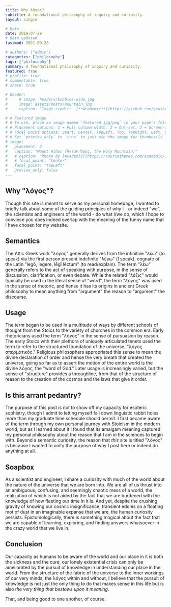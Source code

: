 ```yaml
---
title: Why λόγος?
subtitle: A foundational philosophy of inquiry and curiosity.
layout: single

# Date
date: 2019-07-29
# Date updated
lastmod: 2021-09-28

# authors: ["admin"]
categories: ["philosophy"]
tags: ["philosophy"]
summary: A foundational philosophy of inquiry and curiosity.
featured: true
# profile: true
# commentable: true
# share: true

# header:
#     # image: headers/bubbles-wide.jpg
#     image: assets/posts/mountain.jpg
#     caption: "Image credit:  [**Academic**](https://github.com/gcushen/hugo-academic/)"

# # Featured image
# # To use, place an image named `featured.jpg/png` in your page's folder.
# # Placement options: 1 = Full column width, 2 = Out-set, 3 = Screen-width
# # Focal point options: Smart, Center, TopLeft, Top, TopRight, Left, Right, BottomLeft, Bottom, BottomRight
# # Set `preview_only` to `true` to just use the image for thumbnails.
# image:
#   placement: 2
#   caption: "Mount Athos (Ἅγιον Ὄρος, the Holy Mountain)"
#   # caption: "Photo by [Academic](https://sourcethemes.com/academic/)"
#   # focal_point: "Center"
#   focal_point: "TopLeft"
#   preview_only: false
---
```


## Why "λόγος"?

Though this site is meant to serve as my personal homepage, I wanted to briefly talk about some of the guiding principles of why I - or indeed "we", the scientists and engineers of the world - do what I/we do, which I hope to convince you does indeed overlap with the meaning of the funny name that I have chosen for my website.

## Semantics

The Attic Greek work "λόγος" generally derives from the infinitive "λέω" (to speak) via the first person present indefinite "λέγω" (I speak), cognate of the Latin "legō, legere, lēgī lēctum" (to read/explain).
The term "λέω" generally refers to the act of speaking with purpose, in the sense of discussion, clarification, or even debate.
While the related "λέξις" would typically be used in the literal sense of "word", the term "λόγος" was used in the sense of rhetoric, and hense it has its origins in ancient Greek philosophy to mean anything from "argument" the reason to "argument" the discourse.

## Usage

The term began to be used in a multitude of ways by different schools of thought from the Stoics to the variety of churches in the common era.
Early rhetoricians used the term "λόγος" in the sense of pursuasion by reason.
The early Stoics with their plethora of uniquely articulated tenets used the term to refer to the structured foundation of the universe, "λόγος σπερματικός."
Religious philosophers appropriated this sense to mean the divine declaration of order and hense the very breath that created the universe, going so far as to assert the motion of the entire world is the divine λόγος, the "word of God."
Later usage is increasingly varied, but the sense of "structure" provides a throughline, from that of the structure of reason to the creation of the cosmos and the laws that give it order.

## Is this arrant pedantry?

The purpose of this post is not to show off my capacity for esoteric sophistry, though I admit to letting myself fall down linguistic rabbit holes more than my graduate time schedule should permit.
I first became aware of the term through my own personal journey with Stoicism in the modern world, but as I learned about it I found that its amalgam meaning captured my personal philosophy about the reason that I am in the sciences to begin with.
Beyond a semantic curiosity, the reason that *this* site is titled "λόγος" is because I wanted to unify the purpose of why I post here or indeed do anything at all.

## Soapbox

As a scientist and engineer, I share a curiosity with much of the world about the nature of the universe that we are born into.
We are all of us thrust into an ambiguous, confusing, and seemingly chaotic mess of a world, the realization of which is not aided by the fact that we are burdened with the knowledge of how fleeting our time in it is.
And yet, despite the crushing gravity of knowing our cosmic insignificance, transient eddies on a floating mot of dust in an imaginable expanse that we are, the human curiosity persists.
Epistomologically, there is something magical about the fact that we are capable of learning, exploring, and finding answers whatsoever in the crazy world that we live in.

## Conclusion

Our capacity as humans to be aware of the world and our place in it is both the sickness and the cure; our lonely existential crisis can only be ameliorated by the pursuit of knowledge in understanding our place in the world.
From the structure of the fabric of the universe to the inner workings of our very minds, the λόγος within and without, I believe that the pursuit of knowledge is not just the only thing to do that makes sense in this life but is also *the very thing that bestows upon it meaning.*

That, and being good to one another, of course.
